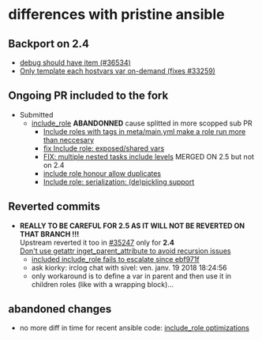 # differences with pristine ansible

## Backport on 2.4
- [debug should have item (#36534)](https://github.com/ansible/ansible/commit/2f13ddbd694e8c6ae2f5d1737796c7a75109eda5#diff-ab09fa2a9291a017c38c5db420d7ee0f)
- [Only template each hostvars var on-demand (fixes #33259)](https://github.com/ansible/ansible/commit/dae737c8b714f2c6d28663ef0afeab10e6d3a667)

## Ongoing PR included to the fork
- Submitted
    - [include_role](https://github.com/ansible/ansible/pull/32565)
      **ABANDONNED** cause splitted in more scopped sub PR
        - [Include roles with tags in meta/main.yml make a role run more than neccesary](https://github.com/ansible/ansible/pull/35133)
        - [fix Include role: exposed/shared vars](https://github.com/ansible/ansible/pull/35131)
        - [FIX: multiple nested tasks include levels](https://github.com/ansible/ansible/pull/35107) MERGED ON 2.5 but not on 2.4
        - [include role honour allow duplicates](https://github.com/ansible/ansible/pull/35132)
        - [Include role: serialization: (de)pickling support](https://github.com/ansible/ansible/pull/35134)


## Reverted commits
- **REALLY TO BE CAREFUL FOR 2.5 AS IT WILL NOT BE REVERTED ON THAT BRANCH !!!**<br/>
  Upstream reverted it too in [#35247](https://github.com/ansible/ansible/pull/35247) only for **2.4**<br/>
  [Don't use getattr inget_parent_attribute to avoid recursion issues](https://github.com/ansible/ansible/commit/0b7d78d67f962a2605c84a39fb3c8ef449701264)
    - [included include_role fails to escalate since ebf971f](https://github.com/ansible/ansible/issues/35065)
    - ask kiorky: irclog chat with sivel:  ven. janv. 19 2018 18:24:56
    - only workaround is to define a var in parent and then use it in children roles (like with a wrapping block)...
## abandoned changes
- no more diff in time for recent ansible code: [include_role optimizations](https://github.com/ansible/ansible/commit/bf9fb2bc503da692be788eabdd0c7746ae7318d1)
